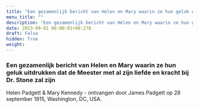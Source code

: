 ```yaml
---
title: "Een gezamenlijk bericht van Helen en Mary waarin ze hun geluk uitdrukken dat de Meester met al zijn liefde en kracht bij Dr. Stone zal zijn"
menu_title: ""
description: "Een gezamenlijk bericht van Helen en Mary waarin ze hun geluk uitdrukken dat de Meester met al zijn liefde en kracht bij Dr. Stone zal zijn"
date: 2023-09-01 06:00:01+00:278
draft: False
hidden: True
weight:
---
```

### Een gezamenlijk bericht van Helen en Mary waarin ze hun geluk uitdrukken dat de Meester met al zijn liefde en kracht bij Dr. Stone zal zijn

Helen Padgett & Mary Kennedy - ontvangen door James Padgett op 28 september 1915, Washington, DC, USA.
